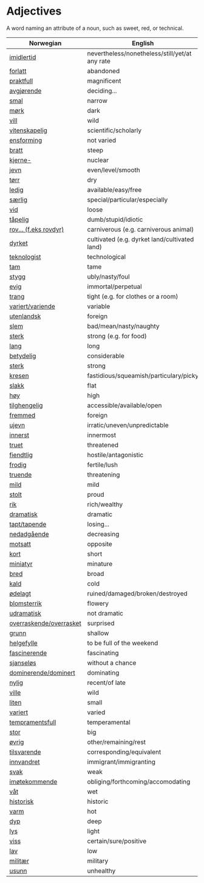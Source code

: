 # Adjectives

A word naming an attribute of a noun, such as sweet, red, or technical.

| Norwegian | English |
| --- | --- |
| [imidlertid](https://www.ordnett.no/search?language=no&phrase=imidlertid) | nevertheless/nonetheless/still/yet/at any rate |
| [forlatt](https://www.ordnett.no/search?language=no&phrase=forlatt) | abandoned |
| [praktfull](https://www.ordnett.no/search?language=no&phrase=praktfull) | magnificent |
| [avgjørende](https://www.ordnett.no/search?language=no&phrase=avgjørende) | deciding... |
| [smal](https://www.ordnett.no/search?language=no&phrase=smal) | narrow |
| [mørk](https://www.ordnett.no/search?language=no&phrase=mørk) | dark |
| [vill](https://www.ordnett.no/search?language=no&phrase=vill) | wild |
| [vitenskapelig](https://www.ordnett.no/search?language=no&phrase=vitenskapelig) | scientific/scholarly |
| [ensforming](https://www.ordnett.no/search?language=no&phrase=ensforming) | not varied |
| [bratt](https://www.ordnett.no/search?language=no&phrase=bratt) | steep |
| [kjerne-](https://www.ordnett.no/search?language=no&phrase=kjerne-) | nuclear |
| [jevn](https://www.ordnett.no/search?language=no&phrase=jevn) | even/level/smooth |
| [tørr](https://www.ordnett.no/search?language=no&phrase=tørr) | dry |
| [ledig](https://www.ordnett.no/search?language=no&phrase=ledig) | available/easy/free |
| [særlig](https://www.ordnett.no/search?language=no&phrase=særlig) | special/particular/especially |
| [vid](https://www.ordnett.no/search?language=no&phrase=vid) | loose |
| [tåpelig](https://www.ordnett.no/search?language=no&phrase=tåpelig) | dumb/stupid/idiotic |
| [rov... (f.eks rovdyr)](https://www.ordnett.no/search?language=no&phrase=rov...%20(f.eks%20rovdyr)) | carniverous (e.g. carniverous animal) |
| [dyrket](https://www.ordnett.no/search?language=no&phrase=dyrket) | cultivated (e.g. dyrket land/cultivated land) |
| [teknologist](https://www.ordnett.no/search?language=no&phrase=teknologist) | technological |
| [tam](https://www.ordnett.no/search?language=no&phrase=tam) | tame |
| [stygg](https://www.ordnett.no/search?language=no&phrase=stygg) | ubly/nasty/foul |
| [evig](https://www.ordnett.no/search?language=no&phrase=evig) | immortal/perpetual |
| [trang](https://www.ordnett.no/search?language=no&phrase=trang) | tight (e.g. for clothes or a room) |
| [variert/variende](https://www.ordnett.no/search?language=no&phrase=variert/variende) | variable |
| [utenlandsk](https://www.ordnett.no/search?language=no&phrase=utenlandsk) | foreign |
| [slem](https://www.ordnett.no/search?language=no&phrase=slem) | bad/mean/nasty/naughty |
| [sterk](https://www.ordnett.no/search?language=no&phrase=sterk) | strong (e.g. for food) |
| [lang](https://www.ordnett.no/search?language=no&phrase=lang) | long |
| [betydelig](https://www.ordnett.no/search?language=no&phrase=betydelig) | considerable |
| [sterk](https://www.ordnett.no/search?language=no&phrase=sterk) | strong |
| [kresen](https://www.ordnett.no/search?language=no&phrase=kresen) | fastidious/squeamish/particulary/picky |
| [slakk](https://www.ordnett.no/search?language=no&phrase=slakk) | flat |
| [høy](https://www.ordnett.no/search?language=no&phrase=høy) | high |
| [tilghengelig](https://www.ordnett.no/search?language=no&phrase=tilghengelig) | accessible/available/open |
| [fremmed](https://www.ordnett.no/search?language=no&phrase=fremmed) | foreign |
| [ujevn](https://www.ordnett.no/search?language=no&phrase=ujevn) | irratic/uneven/unpredictable |
| [innerst](https://www.ordnett.no/search?language=no&phrase=innerst) | innermost |
| [truet](https://www.ordnett.no/search?language=no&phrase=truet) | threatened |
| [fiendtlig](https://www.ordnett.no/search?language=no&phrase=fiendtlig) | hostile/antagonistic |
| [frodig](https://www.ordnett.no/search?language=no&phrase=frodig) | fertile/lush |
| [truende](https://www.ordnett.no/search?language=no&phrase=truende) | threatening |
| [mild](https://www.ordnett.no/search?language=no&phrase=mild) | mild |
| [stolt](https://www.ordnett.no/search?language=no&phrase=stolt) | proud |
| [rik](https://www.ordnett.no/search?language=no&phrase=rik) | rich/wealthy |
| [dramatisk](https://www.ordnett.no/search?language=no&phrase=dramatisk) | dramatic |
| [tapt/tapende](https://www.ordnett.no/search?language=no&phrase=tapt/tapende) | losing... |
| [nedadgående](https://www.ordnett.no/search?language=no&phrase=nedadgående) | decreasing |
| [motsatt](https://www.ordnett.no/search?language=no&phrase=motsatt) | opposite |
| [kort](https://www.ordnett.no/search?language=no&phrase=kort) | short |
| [miniatyr](https://www.ordnett.no/search?language=no&phrase=miniatyr) | minature |
| [bred](https://www.ordnett.no/search?language=no&phrase=bred) | broad |
| [kald](https://www.ordnett.no/search?language=no&phrase=kald) | cold |
| [ødelagt](https://www.ordnett.no/search?language=no&phrase=ødelagt) | ruined/damaged/broken/destroyed |
| [blomsterrik](https://www.ordnett.no/search?language=no&phrase=blomsterrik) | flowery |
| [udramatisk](https://www.ordnett.no/search?language=no&phrase=udramatisk) | not dramatic |
| [overraskende/overrasket](https://www.ordnett.no/search?language=no&phrase=overraskende/overrasket) | surprised |
| [grunn](https://www.ordnett.no/search?language=no&phrase=grunn) | shallow |
| [helgefylle](https://www.ordnett.no/search?language=no&phrase=helgefylle) | to be full of the weekend |
| [fascinerende](https://www.ordnett.no/search?language=no&phrase=fascinerende) | fascinating |
| [sjanseløs](https://www.ordnett.no/search?language=no&phrase=sjanseløs) | without a chance |
| [dominerende/dominert](https://www.ordnett.no/search?language=no&phrase=dominerende/dominert) | dominating |
| [nylig](https://www.ordnett.no/search?language=no&phrase=nylig) | recent/of late |
| [ville](https://www.ordnett.no/search?language=no&phrase=ville) | wild |
| [liten](https://www.ordnett.no/search?language=no&phrase=liten) | small |
| [variert](https://www.ordnett.no/search?language=no&phrase=variert) | varied |
| [tempramentsfull](https://www.ordnett.no/search?language=no&phrase=tempramentsfull) | temperamental |
| [stor](https://www.ordnett.no/search?language=no&phrase=stor) | big |
| [øvrig](https://www.ordnett.no/search?language=no&phrase=øvrig) | other/remaining/rest |
| [tilsvarende](https://www.ordnett.no/search?language=no&phrase=tilsvarende) | corresponding/equivalent |
| [innvandret](https://www.ordnett.no/search?language=no&phrase=innvandret) | immigrant/immigranting |
| [svak](https://www.ordnett.no/search?language=no&phrase=svak) | weak |
| [imøtekommende](https://www.ordnett.no/search?language=no&phrase=imøtekommende) | obliging/forthcoming/accomodating |
| [våt](https://www.ordnett.no/search?language=no&phrase=våt) | wet |
| [historisk](https://www.ordnett.no/search?language=no&phrase=historisk) | historic |
| [varm](https://www.ordnett.no/search?language=no&phrase=varm) | hot |
| [dyp](https://www.ordnett.no/search?language=no&phrase=dyp) | deep |
| [lys](https://www.ordnett.no/search?language=no&phrase=lys) | light |
| [viss](https://www.ordnett.no/search?language=no&phrase=viss) | certain/sure/positive |
| [lav](https://www.ordnett.no/search?language=no&phrase=lav) | low |
| [militær](https://www.ordnett.no/search?language=no&phrase=militær) | military |
| [usunn](https://www.ordnett.no/search?language=no&phrase=usunn) | unhealthy |

